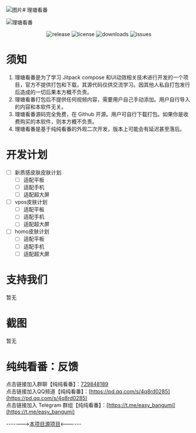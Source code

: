 ![图片](https://github.com/user-attachments/assets/55f1594c-b28e-4c66-be9e-b182196e4849)# 理塘看番

![理塘看番](./KanBangumi.png)  

<p align="center">
  <img alt="release" src="https://img.shields.io/github/v/release/Celading/KanBangumi" />
  <img alt="license" src="https://img.shields.io/github/license/Celading/KanBangumi" />
  <img alt="downloads" src="https://img.shields.io/github/downloads/Celading/KanBangumi/total" />
  <img alt="issues" src="https://img.shields.io/github/issues/Celading/KanBangumi" />
</p>

# 须知

1. 理塘看番是为了学习 Jitpack compose 和UI动效相关技术进行开发的一个项目，官方不提供打包和下载，其源代码仅供交流学习。因其他人私自打包发行后造成的一切后果本方概不负责。
2. 理塘看番打包后不提供任何视频内容，需要用户自己手动添加。用户自行导入的内容和本软件无关。
3. 理塘看番源码完全免费，在 Github 开源。用户可自行下载打包。如果你是收费购买的本软件，则本方概不负责。
4. 理塘看番是基于纯纯看番的外观二次开发，版本上可能会有延迟甚至落后。


# 开发计划

- [ ] 新质感皮肤皮肤计划
  - [ ]  适配平板
  - [ ]  适配手机
  - [ ]  适配超大屏
- [ ] vpos皮肤计划
  - [ ]  适配平板
  - [ ]  适配手机
  - [ ]  适配超大屏
- [ ] homo皮肤计划
  - [ ]  适配平板
  - [ ]  适配手机
  - [ ]  适配超大屏

# 支持我们

暂无

# 截图

暂无

# 纯纯看番：反馈

点击链接加入群聊【纯纯看番】：[729848189](https://jq.qq.com/?_wv=1027&k=vyJ8l8M7)  
点击链接加入QQ频道【纯纯看番】：[https://pd.qq.com/s/4q8rd0285](https://pd.qq.com/s/4q8rd0285)  
点击链接加入 Telegram 群组【纯纯看番】：[https://t.me/easy_bangumi](https://t.me/easy_bangumi)

------->[本项目源项目](https://github.com/easybangumiorg/EasyBangumi/)<------
